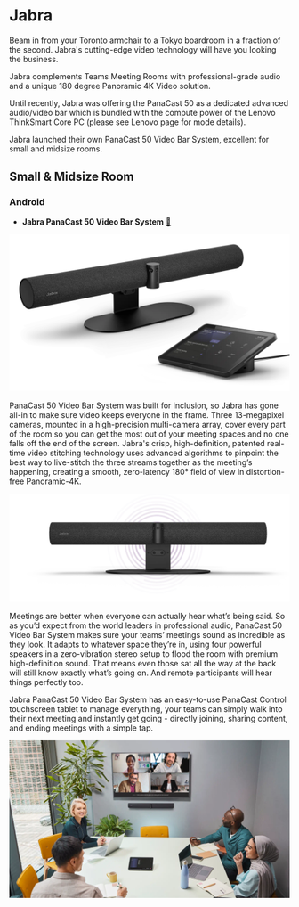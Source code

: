 # Jabra

Beam in from your Toronto armchair to a Tokyo boardroom in a fraction of the second. Jabra's cutting-edge video technology will have you looking the business.

Jabra complements Teams Meeting Rooms with professional-grade audio and a unique 180 degree Panoramic 4K Video solution.

Until recently, Jabra was offering the PanaCast 50 as a dedicated advanced audio/video bar which is bundled with the compute power of the Lenovo ThinkSmart Core PC (please see Lenovo page for mode details).

Jabra launched their own PanaCast 50 Video Bar System, excellent for small and midsize rooms.

## Small & Midsize Room

### Android

- **Jabra PanaCast 50 Video Bar System** [🔗](https://www.jabra.com/business/video-conferencing/jabra-panacast-50-video-bar-system/teams)

![Jabra PanaCast 50 Video Bar System](./../../images/vendors/jabra/product.png "Jabra PanaCast 50 Video Bar System")

PanaCast 50 Video Bar System was built for inclusion, so Jabra has gone all-in to make sure video keeps everyone in the frame. Three 13-megapixel cameras, mounted in a high-precision multi-camera array, cover every part of the room so you can get the most out of your meeting spaces and no one falls off the end of the screen.
Jabra's crisp, high-definition, patented real-time video stitching technology uses advanced algorithms to pinpoint the best way to live-stitch the three streams together as the meeting’s happening, creating a smooth, zero-latency 180° field of view in distortion-free Panoramic-4K.

![Jabra PanaCast 50 Video Bar System](./../../images/vendors/jabra/panacast50vbs.png "Jabra PanaCast 50 Video Bar System")

Meetings are better when everyone can actually hear what’s being said.
So as you’d expect from the world leaders in professional audio, PanaCast 50 Video Bar System makes sure your teams’ meetings sound as incredible as they look.
It adapts to whatever space they’re in, using four powerful speakers in a zero-vibration stereo setup to flood the room with premium high-definition sound. That means even those sat all the way at the back will still know exactly what’s going on. And remote participants will hear things perfectly too.

Jabra PanaCast 50 Video Bar System has an easy-to-use PanaCast Control touchscreen tablet to manage everything, your teams can simply walk into their next meeting and instantly get going - directly joining, sharing content, and ending meetings with a simple tap.

![Jabra PanaCast 50 Video Bar System](./../../images/vendors/jabra/all.png "Jabra PanaCast 50 Video Bar System")